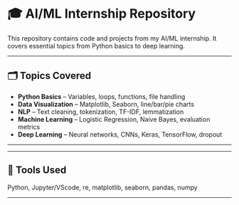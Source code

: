 # 🎓 AI/ML Internship Repository

This repository contains code and projects from my AI/ML internship. It covers essential topics from Python basics to deep learning.

---

## 🗂️ Topics Covered

- **Python Basics** – Variables, loops, functions, file handling
- **Data Visualization** – Matplotlib, Seaborn, line/bar/pie charts
- **NLP** – Text cleaning, tokenization, TF-IDF, lemmatization
- **Machine Learning** – Logistic Regression, Naive Bayes, evaluation metrics
- **Deep Learning** – Neural networks, CNNs, Keras, TensorFlow, dropout

---


---

## 🚀 Tools Used

Python, Jupyter/VScode, re, matplotlib, seaborn, pandas, numpy

---

